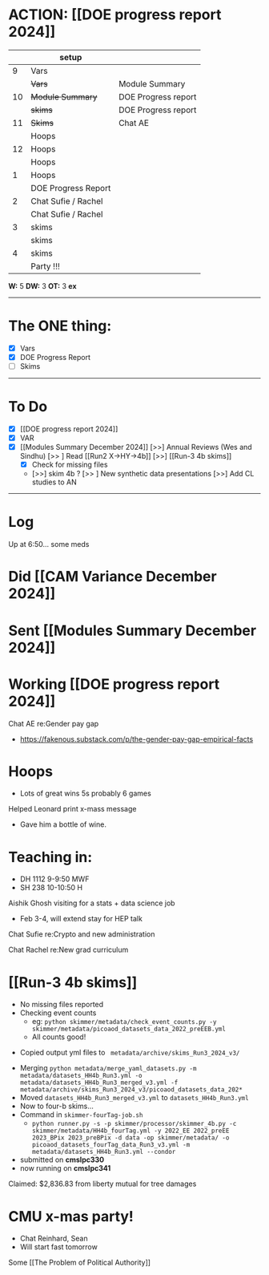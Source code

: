 # ACTION: [[DOE progress report 2024]]

|     | setup               |                     |
| --- | ------------------- | ------------------- |
| 9   | Vars                |                     |
|     | ~~Vars~~            | Module Summary      |
| 10  | ~~Module Summary~~  | DOE Progress report |
|     | ~~skims~~           | DOE Progress report |
| 11  | ~~Skims~~           | Chat AE             |
|     | Hoops               |                     |
| 12  | Hoops               |                     |
|     | Hoops               |                     |
| 1   | Hoops               |                     |
|     | DOE Progress Report |                     |
| 2   | Chat Sufie / Rachel |                     |
|     | Chat Sufie / Rachel |                     |
| 3   | skims               |                     |
|     | skims               |                     |
| 4   | skims               |                     |
|     | Party !!!           |                     |

**W:** 5 
**DW:** 3
**OT:** 3
**ex** 

---
# The ONE thing: 
- [x] Vars
- [x] DOE Progress Report
- [ ] Skims

---
# To Do

- [x] [[DOE progress report 2024]]
- [x] VAR
- [x] [[Modules Summary December 2024]]
 [>>] Annual Reviews (Wes and Sindhu)
 [>> ] Read [[Run2 X->HY->4b]]
 [>>]  [[Run-3 4b skims]]
	- [x] Check for missing files
	- [>>] skim 4b ?
 [>> ] New  synthetic data presentations
 [>>] Add CL studies to AN

---

# Log

Up at 6:50... some meds

# Did [[CAM Variance December 2024]]


# Sent [[Modules Summary December 2024]]


# Working [[DOE progress report 2024]]

Chat AE re:Gender pay gap
- https://fakenous.substack.com/p/the-gender-pay-gap-empirical-facts

# Hoops 
- Lots of great wins 5s probably 6 games

Helped Leonard print x-mass message
- Gave him a bottle of wine.

# Teaching in: 
- DH 1112 9-9:50 MWF
- SH 238 10-10:50 H

Aishik Ghosh visiting for a stats + data science job
- Feb 3-4, will extend stay for HEP talk 

Chat Sufie re:Crypto and new administration

Chat Rachel re:New grad curriculum

# [[Run-3 4b skims]]
- No missing files reported
- Checking event counts
	- eg: `python skimmer/metadata/check_event_counts.py -y skimmer/metadata/picoaod_datasets_data_2022_preEEB.yml`
	* All counts good! 
* Copied output yml files to ` metadata/archive/skims_Run3_2024_v3/`
- Merging `python metadata/merge_yaml_datasets.py -m metadata/datasets_HH4b_Run3.yml -o metadata/datasets_HH4b_Run3_merged_v3.yml -f metadata/archive/skims_Run3_2024_v3/picoaod_datasets_data_202*`
- Moved `datasets_HH4b_Run3_merged_v3.yml` to `datasets_HH4b_Run3.yml`
- Now to four-b skims...
- Command in `skimmer-fourTag-job.sh `
	- `python runner.py -s -p skimmer/processor/skimmer_4b.py -c skimmer/metadata/HH4b_fourTag.yml -y 2022_EE 2022_preEE 2023_BPix 2023_preBPix -d data -op skimmer/metadata/ -o picoaod_datasets_fourTag_data_Run3_v3.yml -m metadata/datasets_HH4b_Run3.yml --condor`
- submitted on **cmslpc330**
- now running on **cmslpc341**


Claimed: $2,836.83 from liberty mutual for tree damages

# CMU x-mas party! 
- Chat Reinhard, Sean
- Will start fast tomorrow

Some [[The Problem of Political Authority]]



